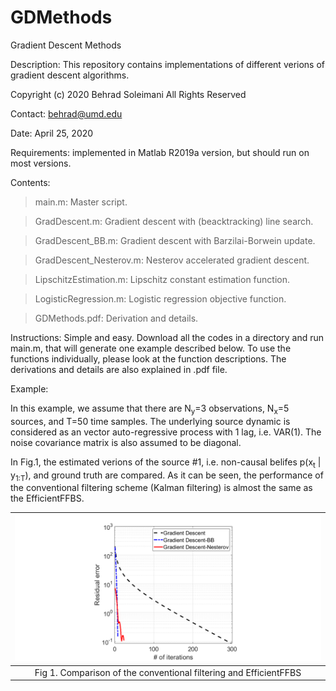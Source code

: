 # GDMethods
Gradient Descent Methods

Description: This repository contains implementations of different verions of gradient descent algorithms.

Copyright (c) 2020 Behrad Soleimani All Rights Reserved

Contact: behrad@umd.edu

Date: April 25, 2020

Requirements: implemented in Matlab R2019a version, but should run on most versions.

Contents: 
> main.m:       Master script. 

> GradDescent.m:       Gradient descent with (beacktracking) line search.

> GradDescent_BB.m:  Gradient descent with Barzilai-Borwein update.

> GradDescent_Nesterov.m:  Nesterov accelerated gradient descent.

> LipschitzEstimation.m:  Lipschitz constant estimation function.

> LogisticRegression.m:  Logistic regression objective function.

> GDMethods.pdf: Derivation and details.

Instructions: Simple and easy. Download all the codes in a directory and run main.m, that will generate one example described below. To use the functions individually, please look at the function descriptions. The derivations and details are also explained in .pdf file.

Example:

In this example, we assume that there are N<sub>y</sub>=3 observations, N<sub>x</sub>=5 sources, and T=50 time samples. The underlying source dynamic is considered as an vector auto-regressive process with 1 lag, i.e. VAR(1). The noise covariance matrix is also assumed to be diagonal.

In Fig.1, the estimated verions of the source #1, i.e. non-causal belifes p(x<sub>t</sub> | y<sub>1:T</sub>), and ground truth are compared. As it can be seen, the performance of the conventional filtering scheme (Kalman filtering) is almost the same as the EfficientFFBS. 


| ![](Figs/GD.png) | 
|:--:| 
| Fig 1. Comparison of the conventional filtering and EfficientFFBS |

